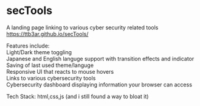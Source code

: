 # secTools
A landing page linking to various cyber security related tools
https://ttb3ar.github.io/secTools/

Features include:  
Light/Dark theme toggling  
Japanese and English languge support with transition effects and indicator  
Saving of last used theme/languge  
Responsive UI that reacts to mouse hovers  
Links to various cybersecurity tools  
Cybersecurity dashboard displaying information your browser can access   

Tech Stack: html,css,js (and i still found a way to bloat it)
